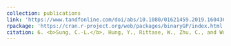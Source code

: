 ```yaml
---
collection: publications
link: 'https://www.tandfonline.com/doi/abs/10.1080/01621459.2019.1604361?journalCode=uasa20'
rpackage: 'https://cran.r-project.org/web/packages/binaryGP/index.html'
citation: 6. <b>Sung, C.-L.</b>, Hung, Y., Rittase, W., Zhu, C., and Wu, C. F. J. (2020). A generalized Gaussian process model for computer experiments with binary time series. <i>Journal of the American Statistical Association</i>, 115(530), 945-956.
---
```

